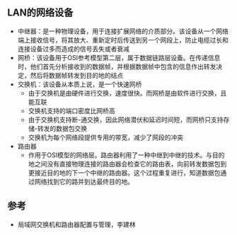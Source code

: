 ## LAN的网络设备

- 中继器：是一种物理设备，用于连接扩展网络的介质部分。该设备从一个网络端上接收信号，将其放大、重新定时后传送到另一个网段上，防止电缆过长和连接设备过多而造成的信号丢失或者衰减
- 网桥：该设备用于OSI参考模型第二层，属于数据链路层设备。在传递信息时，他们首先分析接收到的数据帧，并根据数据帧中包含的信息作出转发决定，然后将数据帧转发到目的地的结点
- 交换机：该设备从本质上说，是一个快速网桥
  - 由于交换机是由硬件进行交换，速度很快。而网桥是由软件进行交换，且能互联
  - 交换机支持的端口密度比网桥高
  - 由于交换机支持断-通交换，因此网络潜伏和延迟时间短，而网桥只支持存储-转发的数据包交换
  - 交换机为每个网络段提供专用的带宽，减少了网段的冲突
- 路由器
  - 作用于OSI模型的网络层。路由器利用了一种中继到中继的技术。与目的地之间没有直接物理连接的路由器会检查它的路由表，向前转发数据包到更接近目的地的下一个中继的路由器。这个过程重复进行，知道数据包通过网络找到它的路并到达最终目的地。

## 参考

- 局域网交换机和路由器配置与管理，李建林